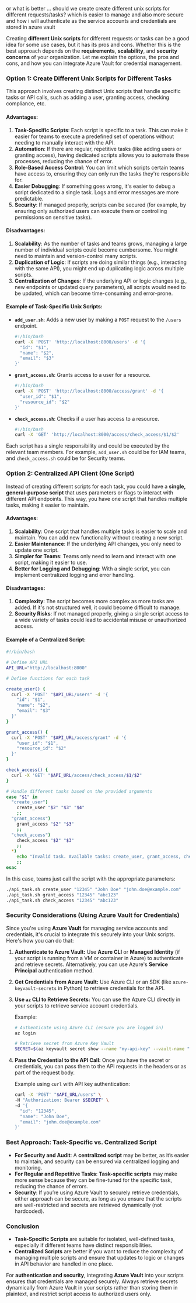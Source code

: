 or what is better ... should we create create different unix scripts for different requests/tasks? which is easier to manage and also more secure and how i will authenticate as the service accounts and credentials are stored in azure vault

Creating **different Unix scripts** for different requests or tasks can be a good idea for some use cases, but it has its pros and cons. Whether this is the best approach depends on the **requirements**, **scalability**, and **security concerns** of your organization. Let me explain the options, the pros and cons, and how you can integrate Azure Vault for credential management.

### Option 1: Create Different Unix Scripts for Different Tasks

This approach involves creating distinct Unix scripts that handle specific tasks or API calls, such as adding a user, granting access, checking compliance, etc.

#### **Advantages:**
1. **Task-Specific Scripts**: Each script is specific to a task. This can make it easier for teams to execute a predefined set of operations without needing to manually interact with the API.
2. **Automation**: If there are regular, repetitive tasks (like adding users or granting access), having dedicated scripts allows you to automate these processes, reducing the chance of error.
3. **Role-Based Access Control**: You can limit which scripts certain teams have access to, ensuring they can only run the tasks they're responsible for.
4. **Easier Debugging**: If something goes wrong, it's easier to debug a script dedicated to a single task. Logs and error messages are more predictable.
5. **Security**: If managed properly, scripts can be secured (for example, by ensuring only authorized users can execute them or controlling permissions on sensitive tasks).

#### **Disadvantages:**
1. **Scalability**: As the number of tasks and teams grows, managing a large number of individual scripts could become cumbersome. You might need to maintain and version-control many scripts.
2. **Duplication of Logic**: If scripts are doing similar things (e.g., interacting with the same API), you might end up duplicating logic across multiple scripts.
3. **Centralization of Changes**: If the underlying API or logic changes (e.g., new endpoints or updated query parameters), all scripts would need to be updated, which can become time-consuming and error-prone.

#### **Example of Task-Specific Unix Scripts**:

- **`add_user.sh`**: Adds a new user by making a `POST` request to the `/users` endpoint.
    ```bash
    #!/bin/bash
    curl -X 'POST' 'http://localhost:8000/users' -d '{
      "id": "$1",
      "name": "$2",
      "email": "$3"
    }'
    ```

- **`grant_access.sh`**: Grants access to a user for a resource.
    ```bash
    #!/bin/bash
    curl -X 'POST' 'http://localhost:8000/access/grant' -d '{
      "user_id": "$1",
      "resource_id": "$2"
    }'
    ```

- **`check_access.sh`**: Checks if a user has access to a resource.
    ```bash
    #!/bin/bash
    curl -X 'GET' 'http://localhost:8000/access/check_access/$1/$2'
    ```

Each script has a single responsibility and could be executed by the relevant team members. For example, `add_user.sh` could be for IAM teams, and `check_access.sh` could be for Security teams.

### Option 2: Centralized API Client (One Script)

Instead of creating different scripts for each task, you could have a **single, general-purpose script** that uses parameters or flags to interact with different API endpoints. This way, you have one script that handles multiple tasks, making it easier to maintain.

#### **Advantages:**
1. **Scalability**: One script that handles multiple tasks is easier to scale and maintain. You can add new functionality without creating a new script.
2. **Easier Maintenance**: If the underlying API changes, you only need to update one script.
3. **Simpler for Teams**: Teams only need to learn and interact with one script, making it easier to use.
4. **Better for Logging and Debugging**: With a single script, you can implement centralized logging and error handling.

#### **Disadvantages:**
1. **Complexity**: The script becomes more complex as more tasks are added. If it's not structured well, it could become difficult to manage.
2. **Security Risks**: If not managed properly, giving a single script access to a wide variety of tasks could lead to accidental misuse or unauthorized access.

#### **Example of a Centralized Script**:

```bash
#!/bin/bash

# Define API URL
API_URL="http://localhost:8000"

# Define functions for each task

create_user() {
  curl -X 'POST' "$API_URL/users" -d '{
    "id": "$1",
    "name": "$2",
    "email": "$3"
  }'
}

grant_access() {
  curl -X 'POST' "$API_URL/access/grant" -d '{
    "user_id": "$1",
    "resource_id": "$2"
  }'
}

check_access() {
  curl -X 'GET' "$API_URL/access/check_access/$1/$2"
}

# Handle different tasks based on the provided arguments
case "$1" in
  "create_user")
    create_user "$2" "$3" "$4"
    ;;
  "grant_access")
    grant_access "$2" "$3"
    ;;
  "check_access")
    check_access "$2" "$3"
    ;;
  *)
    echo "Invalid task. Available tasks: create_user, grant_access, check_access"
    ;;
esac
```

In this case, teams just call the script with the appropriate parameters:
```bash
./api_task.sh create_user "12345" "John Doe" "john.doe@example.com"
./api_task.sh grant_access "12345" "abc123"
./api_task.sh check_access "12345" "abc123"
```

### Security Considerations (Using Azure Vault for Credentials)

Since you're using **Azure Vault** for managing service accounts and credentials, it's crucial to integrate this securely into your Unix scripts. Here's how you can do that:

1. **Authenticate to Azure Vault:**
   Use **Azure CLI** or **Managed Identity** (if your script is running from a VM or container in Azure) to authenticate and retrieve secrets. Alternatively, you can use Azure's **Service Principal** authentication method.

2. **Get Credentials from Azure Vault:**
   Use Azure CLI or an SDK (like `azure-keyvault-secrets` in Python) to retrieve credentials for the API.

3. **Use `az` CLI to Retrieve Secrets:**
   You can use the Azure CLI directly in your scripts to retrieve service account credentials.

   Example:
   ```bash
   # Authenticate using Azure CLI (ensure you are logged in)
   az login

   # Retrieve secret from Azure Key Vault
   SECRET=$(az keyvault secret show --name "my-api-key" --vault-name "MyKeyVault" --query "value" -o tsv)
   ```

4. **Pass the Credential to the API Call:**
   Once you have the secret or credentials, you can pass them to the API requests in the headers or as part of the request body.

   Example using `curl` with API key authentication:
   ```bash
   curl -X 'POST' "$API_URL/users" \
   -H "Authorization: Bearer $SECRET" \
   -d '{
     "id": "12345",
     "name": "John Doe",
     "email": "john.doe@example.com"
   }'
   ```

### Best Approach: Task-Specific vs. Centralized Script

- **For Security and Audit**: A **centralized script** may be better, as it’s easier to maintain, and security can be ensured via centralized logging and monitoring.
- **For Regular and Repetitive Tasks**: **Task-specific scripts** may make more sense because they can be fine-tuned for the specific task, reducing the chance of errors.
- **Security**: If you’re using Azure Vault to securely retrieve credentials, either approach can be secure, as long as you ensure that the scripts are well-restricted and secrets are retrieved dynamically (not hardcoded).

### Conclusion

- **Task-Specific Scripts** are suitable for isolated, well-defined tasks, especially if different teams have distinct responsibilities.
- **Centralized Scripts** are better if you want to reduce the complexity of managing multiple scripts and ensure that updates to logic or changes in API behavior are handled in one place.
  
For **authentication and security**, integrating **Azure Vault** into your scripts ensures that credentials are managed securely. Always retrieve secrets dynamically from Azure Vault in your scripts rather than storing them in plaintext, and restrict script access to authorized users only.


